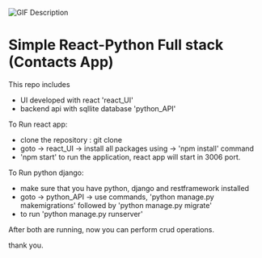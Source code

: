 ![GIF Description](https://raw.githubusercontent.com/user/repository/branch/path/to/gif/file.gif)

# Simple React-Python Full stack (Contacts App)

This repo includes 
  - UI developed with react 'react_UI'
  - backend api with sqllite database 'python_API'
  
To Run react app:
  - clone the repository : git clone <this repo url>
  - goto -> react_UI -> install all packages using -> 'npm install' command
  - 'npm start' to run the application, react app will start in 3006 port.
  
To Run python django:
  - make sure that you have python, django and restframework installed
  - goto -> python_API -> use commands, 'python manage.py makemigrations' followed by 'python manage.py migrate'
  - to run 'python manage.py runserver'


After both are running, now you can perform crud operations.

thank you.
